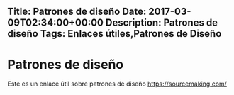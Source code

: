 Title: Patrones de diseño
Date: 2017-03-09T02:34:00+00:00
Description: Patrones de diseño
Tags: Enlaces útiles,Patrones de Diseño
---
# Patrones de diseño

Este es un enlace útil sobre patrones de diseño https://sourcemaking.com/